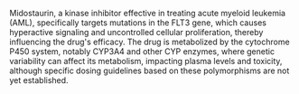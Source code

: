 Midostaurin, a kinase inhibitor effective in treating acute myeloid leukemia (AML), specifically targets mutations in the FLT3 gene, which causes hyperactive signaling and uncontrolled cellular proliferation, thereby influencing the drug's efficacy. The drug is metabolized by the cytochrome P450 system, notably CYP3A4 and other CYP enzymes, where genetic variability can affect its metabolism, impacting plasma levels and toxicity, although specific dosing guidelines based on these polymorphisms are not yet established.
